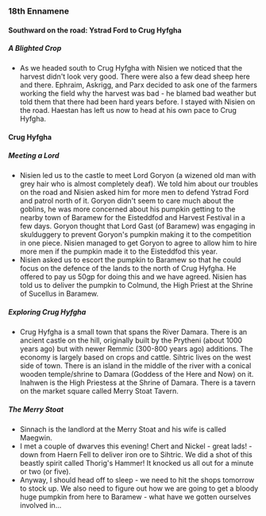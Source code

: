 ### 18th Ennamene
#### Southward on the road: Ystrad Ford to Crug Hyfgha
##### A Blighted Crop
* As we headed south to Crug Hyfgha with Nisien we noticed that the harvest didn't look very good. There were also a few dead sheep here and there. Ephraim, Askrigg, and Parx decided to ask one of the farmers working the field why the harvest was bad - he blamed bad weather but told them that there had been hard years before. I stayed with Nisien on the road. Haestan has left us now to head at his own pace to Crug Hyfgha.

#### Crug Hyfgha
##### Meeting a Lord
* Nisien led us to the castle to meet Lord Goryon (a wizened old man with grey hair who is almost completely deaf). We told him about our troubles on the road and Nisien asked him for more men to defend Ystrad Ford and patrol north of it. Goryon didn't seem to care much about the goblins, he was more concerned about his pumpkin getting to the nearby town of Baramew for the Eisteddfod and Harvest Festival in a few days. Goryon thought that Lord Gast (of Baramew) was engaging in skulduggery to prevent Goryon's pumpkin making it to the competition in one piece. Nisien managed to get Goryon to agree to allow him to hire more men if the pumpkin made it to the Eisteddfod this year.
* Nisien asked us to escort the pumpkin to Baramew so that he could focus on the defence of the lands to the north of Crug Hyfgha. He offered to pay us 50gp for doing this and we have agreed. Nisien has told us to deliver the pumpkin to Colmund, the High Priest at the Shrine of Sucellus in Baramew.

##### Exploring Crug Hyfgha
* Crug Hyfgha is a small town that spans the River Damara. There is an ancient castle on the hill, originally built by the Prytheni (about 1000 years ago) but with newer Remmic (300-800 years ago) additions. The economy is largely based on crops and cattle. Sihtric lives on the west side of town. There is an island in the middle of the river with a conical wooden temple/shrine to Damara (Goddess of the Here and Now) on it. Inahwen is the High Priestess at the Shrine of Damara. There is a tavern on the market square called Merry Stoat Tavern.

##### The Merry Stoat
* Sinnach is the landlord at the Merry Stoat and his wife is called Maegwin.
* I met a couple of dwarves this evening! Chert and Nickel - great lads! - down from Haern Fell to deliver iron ore to Sihtric. We did a shot of this beastly spirit called Thorig's Hammer! It knocked us all out for a minute or two (or five).
* Anyway, I should head off to sleep - we need to hit the shops tomorrow to stock up. We also need to figure out how we are going to get a bloody huge pumpkin from here to Baramew - what have we gotten ourselves involved in...
